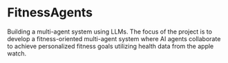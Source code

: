 # FitnessAgents
Building a multi-agent system using LLMs. The focus of the project is to develop a fitness-oriented multi-agent system where AI agents collaborate to achieve personalized fitness goals utilizing health data from the apple watch.
